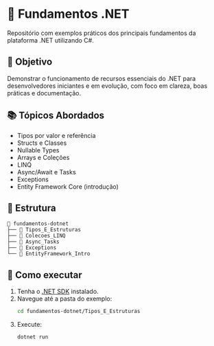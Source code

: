 # 🧱 Fundamentos .NET

Repositório com exemplos práticos dos principais fundamentos da plataforma .NET utilizando C#.

## 🎯 Objetivo

Demonstrar o funcionamento de recursos essenciais do .NET para desenvolvedores iniciantes e em evolução, com foco em clareza, boas práticas e documentação.

## 📚 Tópicos Abordados

- Tipos por valor e referência
- Structs e Classes
- Nullable Types
- Arrays e Coleções
- LINQ
- Async/Await e Tasks
- Exceptions
- Entity Framework Core (introdução)

## 📁 Estrutura

```
📂 fundamentos-dotnet
├── 📂 Tipos_E_Estruturas
├── 📂 Colecoes_LINQ
├── 📂 Async_Tasks
├── 📂 Exceptions
└── 📂 EntityFramework_Intro
```

## 🚀 Como executar

1. Tenha o [.NET SDK](https://dotnet.microsoft.com/download) instalado.
2. Navegue até a pasta do exemplo:
   ```sh
   cd fundamentos-dotnet/Tipos_E_Estruturas
   ```
3. Execute:
   ```sh
   dotnet run
   ```
